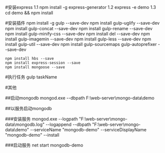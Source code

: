 #安装express
    1.1 npm install -g express-generator
    1.2 express -e demo
    1.3 cd demo && npm install

#安装插件
    npm install -g gulp --save-dev
    npm install gulp-uglify --save-dev
    npm install gulp-concat --save-dev
    npm install gulp-rename --save-dev
    npm install gulp-minify-css --save-dev
    npm install del --save-dev
    npm install gulp-imagemin  --save-dev
    npm install gulp-less --save-dev
    npm install gulp-util --save-dev
    npm install gulp-sourcemaps gulp-autoprefixer --save-dev
    
    npm install hbs --save
    npm install express-session --save
    npm install mongoose --save

#执行任务
    gulp taskName
   
#其他

##启动mongodb
    mongod.exe --dbpath F:\web-server\mongo-data\demo
   
##以服务启动mongodb

###安装服务
mongod.exe --logpath "F:\web-server\mongo-data\mongodb.log" --logappend --dbpath "F:\web-server\mongo-data\demo" --serviceName "mongodb-demo" --serviceDisplayName "mongodb-demo" --install

###启动服务
    net start mongodb-demo